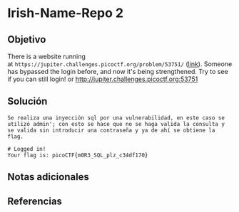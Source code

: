 # Irish-Name-Repo 2
## Objetivo
There is a website running at `https://jupiter.challenges.picoctf.org/problem/53751/` ([link](https://jupiter.challenges.picoctf.org/problem/53751/)). Someone has bypassed the login before, and now it's being strengthened. Try to see if you can still login! or http://jupiter.challenges.picoctf.org:53751
## Solución
```
Se realiza una inyección sql por una vulnerabilidad, en este caso se utilizó admin'; con esto se hace que no se haga valida la consulta y se valida sin introducir una contraseña y ya de ahí se obtiene la flag.

# Logged in!
Your flag is: picoCTF{m0R3_SQL_plz_c34df170}
```
## Notas adicionales
## Referencias